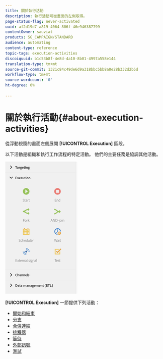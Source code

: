 ```yaml
---
title: 關於執行活動
description: 執行活動可從畫面的左側取得。
page-status-flag: never-activated
uuid: af2d19d7-a819-4064-806f-46e946387799
contentOwner: sauviat
products: SG_CAMPAIGN/STANDARD
audience: automating
content-type: reference
topic-tags: execution-activities
discoiquuid: b1c53b8f-4e8d-4a10-8b01-4997a558e144
translation-type: tm+mt
source-git-commit: 1321c84c49de6d9a318bbc5bb8a0e28b332d2b5d
workflow-type: tm+mt
source-wordcount: '0'
ht-degree: 0%

---
```



# 關於執行活動{#about-execution-activities}

從浮動視窗的畫面左側展開 **[!UICONTROL Execution]** 區段。

以下活動是組織和執行工作流程的特定活動。 他們的主要任務是協調其他活動。

![](assets/wkf_execution_activities.png)

**[!UICONTROL Execution]** 一節提供下列活動：

* [開始和結束](../../automating/using/start-and-end.md)
* [分支](../../automating/using/fork.md)
* [合併連結](../../automating/using/and-join.md)
* [排程器](../../automating/using/scheduler.md)
* [等待](../../automating/using/wait.md)
* [外部訊號](../../automating/using/external-signal.md)
* [測試](../../automating/using/test.md)

